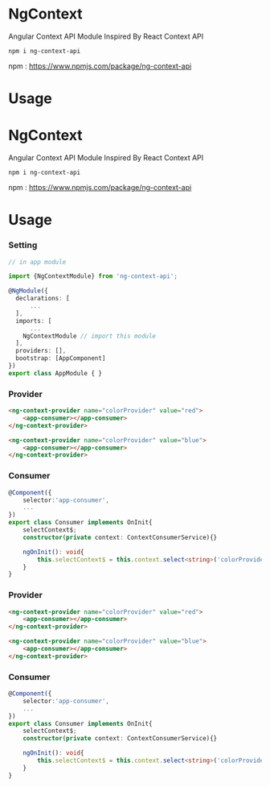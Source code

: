 # NgContext

Angular Context API Module Inspired By React Context API

```shell
npm i ng-context-api
```

npm : https://www.npmjs.com/package/ng-context-api

# Usage

# NgContext

Angular Context API Module Inspired By React Context API

```shell
npm i ng-context-api
```

npm : https://www.npmjs.com/package/ng-context-api

# Usage

### Setting

```ts
// in app module

import {NgContextModule} from 'ng-context-api';

@NgModule({
  declarations: [
      ...
  ],
  imports: [
      ...
    NgContextModule // import this module
  ],
  providers: [],
  bootstrap: [AppComponent]
})
export class AppModule { }
```

### Provider

```html
<ng-context-provider name="colorProvider" value="red">
    <app-consumer></app-consumer>
</ng-context-provider>

<ng-context-provider name="colorProvider" value="blue">
    <app-consumer></app-consumer>
</ng-context-provider>
```

### Consumer

```ts
@Component({
    selector:'app-consumer',
    ...
})
export class Consumer implements OnInit{
    selectContext$;
    constructor(private context: ContextConsumerService){}

    ngOnInit(): void{
        this.selectContext$ = this.context.select<string>('colorProvider');
    }
}
```

### Provider

```html
<ng-context-provider name="colorProvider" value="red">
    <app-consumer></app-consumer>
</ng-context-provider>

<ng-context-provider name="colorProvider" value="blue">
    <app-consumer></app-consumer>
</ng-context-provider>
```

### Consumer

```ts
@Component({
    selector:'app-consumer',
    ...
})
export class Consumer implements OnInit{
    selectContext$;
    constructor(private context: ContextConsumerService){}

    ngOnInit(): void{
        this.selectContext$ = this.context.select<string>('colorProvider');
    }
}
```